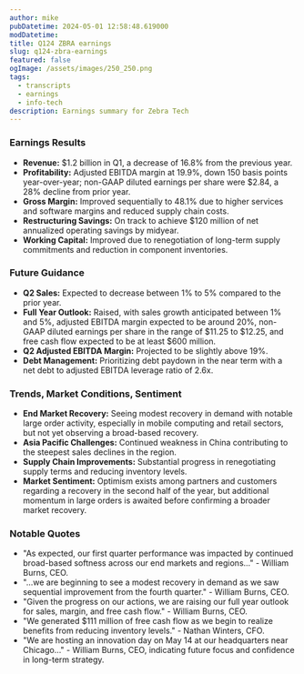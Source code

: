 ```yaml
---
author: mike
pubDatetime: 2024-05-01 12:58:48.619000
modDatetime: 
title: Q124 ZBRA earnings
slug: q124-zbra-earnings
featured: false
ogImage: /assets/images/250_250.png
tags:
  - transcripts
  - earnings
  - info-tech
description: Earnings summary for Zebra Tech
---
```

### Earnings Results
- **Revenue:** $1.2 billion in Q1, a decrease of 16.8% from the previous year.
- **Profitability:** Adjusted EBITDA margin at 19.9%, down 150 basis points year-over-year; non-GAAP diluted earnings per share were $2.84, a 28% decline from prior year.
- **Gross Margin:** Improved sequentially to 48.1% due to higher services and software margins and reduced supply chain costs.
- **Restructuring Savings:** On track to achieve $120 million of net annualized operating savings by midyear.
- **Working Capital:** Improved due to renegotiation of long-term supply commitments and reduction in component inventories.

### Future Guidance
- **Q2 Sales:** Expected to decrease between 1% to 5% compared to the prior year.
- **Full Year Outlook:** Raised, with sales growth anticipated between 1% and 5%, adjusted EBITDA margin expected to be around 20%, non-GAAP diluted earnings per share in the range of $11.25 to $12.25, and free cash flow expected to be at least $600 million.
- **Q2 Adjusted EBITDA Margin:** Projected to be slightly above 19%.
- **Debt Management:** Prioritizing debt paydown in the near term with a net debt to adjusted EBITDA leverage ratio of 2.6x.

### Trends, Market Conditions, Sentiment
- **End Market Recovery:** Seeing modest recovery in demand with notable large order activity, especially in mobile computing and retail sectors, but not yet observing a broad-based recovery.
- **Asia Pacific Challenges:** Continued weakness in China contributing to the steepest sales declines in the region.
- **Supply Chain Improvements:** Substantial progress in renegotiating supply terms and reducing inventory levels.
- **Market Sentiment:** Optimism exists among partners and customers regarding a recovery in the second half of the year, but additional momentum in large orders is awaited before confirming a broader market recovery.

### Notable Quotes
- "As expected, our first quarter performance was impacted by continued broad-based softness across our end markets and regions..." - William Burns, CEO.
- "...we are beginning to see a modest recovery in demand as we saw sequential improvement from the fourth quarter." - William Burns, CEO.
- "Given the progress on our actions, we are raising our full year outlook for sales, margin, and free cash flow." - William Burns, CEO.
- "We generated $111 million of free cash flow as we begin to realize benefits from reducing inventory levels." - Nathan Winters, CFO.
- "We are hosting an innovation day on May 14 at our headquarters near Chicago..." - William Burns, CEO, indicating future focus and confidence in long-term strategy.

